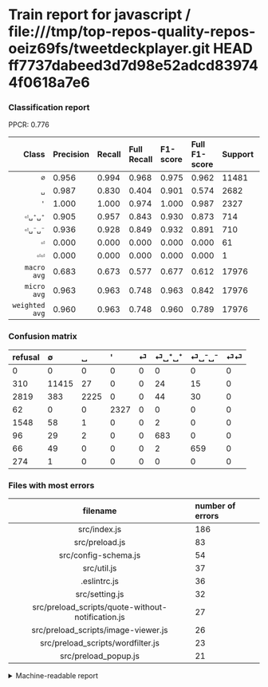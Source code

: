 # Train report for javascript / file:///tmp/top-repos-quality-repos-oeiz69fs/tweetdeckplayer.git HEAD ff7737dabeed3d7d98e52adcd839744f0618a7e6

### Classification report

PPCR: 0.776

| Class | Precision | Recall | Full Recall | F1-score | Full F1-score | Support | Full Support | PPCR |
|------:|:----------|:-------|:------------|:---------|:---------|:--------|:-------------|:-----|
| `∅` | 0.956| 0.994| 0.968| 0.975| 0.962| 11481| 11791| 0.974 |
| `␣` | 0.987| 0.830| 0.404| 0.901| 0.574| 2682| 5501| 0.488 |
| `'` | 1.000| 1.000| 0.974| 1.000| 0.987| 2327| 2389| 0.974 |
| `⏎␣⁺␣⁺` | 0.905| 0.957| 0.843| 0.930| 0.873| 714| 810| 0.881 |
| `⏎␣⁻␣⁻` | 0.936| 0.928| 0.849| 0.932| 0.891| 710| 776| 0.915 |
| `⏎` | 0.000| 0.000| 0.000| 0.000| 0.000| 61| 1609| 0.038 |
| `⏎⏎` | 0.000| 0.000| 0.000| 0.000| 0.000| 1| 275| 0.004 |
| `macro avg` | 0.683| 0.673| 0.577| 0.677| 0.612| 17976| 23151| 0.776 |
| `micro avg` | 0.963| 0.963| 0.748| 0.963| 0.842| 17976| 23151| 0.776 |
| `weighted avg` | 0.960| 0.963| 0.748| 0.960| 0.789| 17976| 23151| 0.776 |

### Confusion matrix

|refusal|  ∅| ␣| '| ⏎| ⏎␣⁺␣⁺| ⏎␣⁻␣⁻| ⏎⏎| 
|:---|:---|:---|:---|:---|:---|:---|:---|
|0 |0 |0 |0 |0 |0 |0 |0 |
|310 |11415 |27 |0 |0 |24 |15 |0 |
|2819 |383 |2225 |0 |0 |44 |30 |0 |
|62 |0 |0 |2327 |0 |0 |0 |0 |
|1548 |58 |1 |0 |0 |2 |0 |0 |
|96 |29 |2 |0 |0 |683 |0 |0 |
|66 |49 |0 |0 |0 |2 |659 |0 |
|274 |1 |0 |0 |0 |0 |0 |0 |

### Files with most errors

| filename | number of errors|
|:----:|:-----|
| src/index.js | 186 |
| src/preload.js | 83 |
| src/config-schema.js | 54 |
| src/util.js | 37 |
| .eslintrc.js | 36 |
| src/setting.js | 32 |
| src/preload_scripts/quote-without-notification.js | 27 |
| src/preload_scripts/image-viewer.js | 26 |
| src/preload_scripts/wordfilter.js | 23 |
| src/preload_popup.js | 21 |

<details>
    <summary>Machine-readable report</summary>
```json
{
  "cl_report": {"\u0027": {"f1-score": 1.0, "precision": 1.0, "recall": 1.0, "support": 2327}, "macro avg": {"f1-score": 0.676903321061252, "precision": 0.6834060291072435, "recall": 0.6726582559324633, "support": 17976}, "micro avg": {"f1-score": 0.9628949710725412, "precision": 0.9628949710725412, "recall": 0.9628949710725412, "support": 17976}, "weighted avg": {"f1-score": 0.9603835253738586, "precision": 0.9604264674621786, "recall": 0.9628949710725412, "support": 17976}, "\u2205": {"f1-score": 0.9749743764947045, "precision": 0.9564306661080855, "recall": 0.994251371831722, "support": 11481}, "\u23ce": {"f1-score": 0.0, "precision": 0.0, "recall": 0.0, "support": 61}, "\u23ce\u23ce": {"f1-score": 0.0, "precision": 0.0, "recall": 0.0, "support": 1}, "\u23ce\u2423\u207a\u2423\u207a": {"f1-score": 0.9298842750170183, "precision": 0.904635761589404, "recall": 0.9565826330532213, "support": 714}, "\u23ce\u2423\u207b\u2423\u207b": {"f1-score": 0.9321074964639321, "precision": 0.9360795454545454, "recall": 0.928169014084507, "support": 710}, "\u2423": {"f1-score": 0.9013570994531092, "precision": 0.9866962305986696, "recall": 0.8296047725577927, "support": 2682}},
  "cl_report_full": {"\u0027": {"f1-score": 0.9868532654792197, "precision": 1.0, "recall": 0.9740477187107577, "support": 2389}, "macro avg": {"f1-score": 0.6123174477212451, "precision": 0.6834060291072435, "recall": 0.5770096549833889, "support": 23151}, "micro avg": {"f1-score": 0.8417341405889075, "precision": 0.9628949710725412, "recall": 0.7476566886959527, "support": 23151}, "weighted avg": {"f1-score": 0.788629836797179, "precision": 0.8877907063523761, "recall": 0.7476566886959527, "support": 23151}, "\u2205": {"f1-score": 0.9622355222119194, "precision": 0.9564306661080855, "recall": 0.9681112713086252, "support": 11791}, "\u23ce": {"f1-score": 0.0, "precision": 0.0, "recall": 0.0, "support": 1609}, "\u23ce\u23ce": {"f1-score": 0.0, "precision": 0.0, "recall": 0.0, "support": 275}, "\u23ce\u2423\u207a\u2423\u207a": {"f1-score": 0.8728434504792333, "precision": 0.904635761589404, "recall": 0.8432098765432099, "support": 810}, "\u23ce\u2423\u207b\u2423\u207b": {"f1-score": 0.8905405405405404, "precision": 0.9360795454545454, "recall": 0.8492268041237113, "support": 776}, "\u2423": {"f1-score": 0.573749355337803, "precision": 0.9866962305986696, "recall": 0.4044719141974186, "support": 5501}},
  "ppcr": 0.7764675391991707
}
```
</details>
